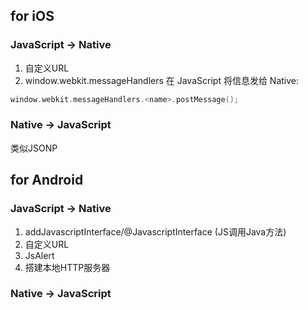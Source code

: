## for iOS
### JavaScript -> Native
1. 自定义URL
2. window.webkit.messageHandlers
在 JavaScript 将信息发给 Native:
```Objective-C
window.webkit.messageHandlers.<name>.postMessage();
```

### Native -> JavaScript
类似JSONP

## for Android
### JavaScript -> Native
1. addJavascriptInterface/@JavascriptInterface (JS调用Java方法)
2. 自定义URL
3. JsAlert
4. 搭建本地HTTP服务器

### Native -> JavaScript
